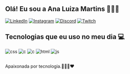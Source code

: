 ## Olá! Eu sou a Ana Luiza Martins 👩🏻‍💻
[![LinkedIn](https://img.shields.io/badge/LinkedIn-0077B5?style=for-the-badge&logo=linkedin&logoColor=white)](https://www.linkedin.com/in/ana-luiza-souza-martins-9950911a2/)
[![Instagram](https://img.shields.io/badge/Instagram-E4405F?style=for-the-badge&logo=instagram&logoColor=white)](https://instagram.com/aluiza.martins_)
[![Discord](https://img.shields.io/badge/Discord-7289DA?style=for-the-badge&logo=discord&logoColor=white)](https://discord.com/channels/luizaa2346)
[![Twitch](https://img.shields.io/badge/Twitch-9146FF?style=for-the-badge&logo=twitch&logoColor=white)](https://twitch.tv/aninhamtts)


## Tecnologias que eu uso no meu dia 💻

<div style="display: inline_block">
   <img align="center" alt="css" src="https://img.shields.io/badge/CSS-239120?&style=for-the-badge&logo=css3&logoColor=white" />
   <img align="center" alt="c" src="https://img.shields.io/badge/C%2B%2B-00599C?style=for-the-badge&logo=c%2B%2B&logoColor=white" />
    <img align="center" alt="c" src="https://img.shields.io/badge/C%23-239120?style=for-the-badge&logo=c-sharp&logoColor=white?"/>
  <img  align="center" alt="html" src="https://img.shields.io/badge/HTML-239120?style=for-the-badge&logo=html5&logoColor=white" />
  <img align="center" alt="js" src="https://img.shields.io/badge/JavaScript-F7DF1E?style=for-the-badge&logo=javascript&logoColor=black" />
</div><br/>

Apaixonada por tecnologia.👩🏻‍💻❤️
